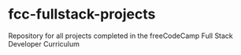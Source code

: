 # fcc-fullstack-projects
Repository for all projects completed in the freeCodeCamp Full Stack Developer Curriculum
